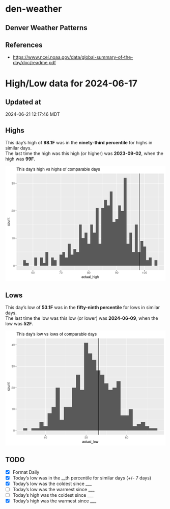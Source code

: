 # den-weather


## Denver Weather Patterns

## References

- <https://www.ncei.noaa.gov/data/global-summary-of-the-day/doc/readme.pdf>

# High/Low data for 2024-06-17

## Updated at

2024-06-21 12:17:46 MDT

## Highs

This day’s high of **98.1F** was in the **ninety-third percentile** for
highs in similar days.  
The last time the high was this high (or higher) was **2023-09-02**,
when the high was **99F**.

![](readme_files/figure-commonmark/unnamed-chunk-4-1.png)

## Lows

This day’s low of **53.1F** was in the **fifty-ninth percentile** for
lows in similar days.  
The last time the low was this low (or lower) was **2024-06-09**, when
the low was **52F**.

![](readme_files/figure-commonmark/unnamed-chunk-6-1.png)

## TODO

- [x] Format Daily
- [x] Today’s low was in the \_\_th percentile for similar days (+/- 7
  days)
- [x] Today’s low was the coldest since \_\_\_
- [ ] Today’s low was the warmest since \_\_\_
- [ ] Today’s high was the coldest since \_\_\_
- [x] Today’s high was the warmest since \_\_\_
